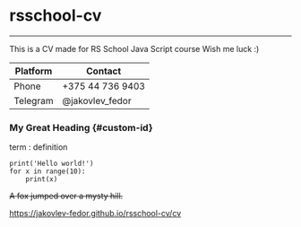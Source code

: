 # rsschool-cv
---
This is a CV made for RS School Java Script course
Wish me luck :)

| Platform | Contact |
| ----------- | ----------- |
| Phone | +375 44 736 9403 |
| Telegram | @jakovlev_fedor |

### My Great Heading {#custom-id}

term
: definition

```
print('Hello world!')
for x in range(10):
    print(x)
```

~~A fox jumped over a mysty hill.~~

https://jakovlev-fedor.github.io/rsschool-cv/cv
